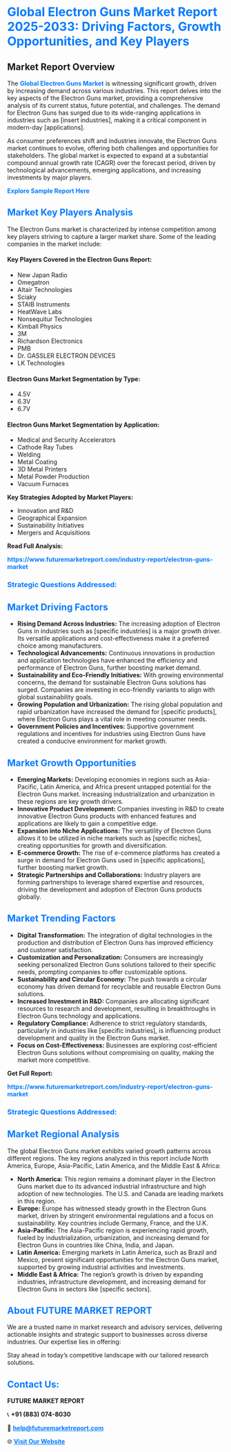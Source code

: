<h1 style="color: #007BFF;">Global Electron Guns Market Report 2025-2033: Driving Factors, Growth Opportunities, and Key Players</h1>

<section id="overview">
<h2>Market Report Overview</h2>
<p>The <a href="https://www.futuremarketreport.com/industry-report/electron-guns-market" style="color: #007BFF; text-decoration: none;"><strong>Global Electron Guns Market</strong></a> is witnessing significant growth, driven by increasing demand across various industries. This report delves into the key aspects of the Electron Guns market, providing a comprehensive analysis of its current status, future potential, and challenges. The demand for Electron Guns has surged due to its wide-ranging applications in industries such as [insert industries], making it a critical component in modern-day [applications].</p>
<p>As consumer preferences shift and industries innovate, the Electron Guns market continues to evolve, offering both challenges and opportunities for stakeholders. The global market is expected to expand at a substantial compound annual growth rate (CAGR) over the forecast period, driven by technological advancements, emerging applications, and increasing investments by major players.</p>
</section>

<section id="overview">
<p><a href="https://www.futuremarketreport.com/request-sample/reportId=81424" style="color: #007BFF; text-decoration: none;"><strong>Explore Sample Report Here</strong></a></p>
</section>

<section id="key-players">
<h2 style="color: #007BFF;">Market Key Players Analysis</h2>
<p>The Electron Guns market is characterized by intense competition among key players striving to capture a larger market share. Some of the leading companies in the market include:</p>
<h4>Key Players Covered in the Electron Guns Report:</h4>
<ul><li>New Japan Radio</li><li>Omegatron</li><li>Altair Technologies</li><li>Sciaky</li><li>STAIB Instruments</li><li>HeatWave Labs</li><li>Nonsequitur Technologies</li><li>Kimball Physics</li><li>3M</li><li>Richardson Electronics</li><li>PMB</li><li>Dr. GASSLER ELECTRON DEVICES</li><li>LK Technologies</li></ul>
<h4>Electron Guns Market Segmentation by Type:</h4>
<ul><li>4.5V</li><li>6.3V</li><li>6.7V</li></ul>

<h4>Electron Guns Market Segmentation by Application:</h4>
<ul><li>Medical and Security Accelerators</li><li>Cathode Ray Tubes</li><li>Welding</li><li>Metal Coating</li><li>3D Metal Printers</li><li>Metal Powder Production</li><li>Vacuum Furnaces</li></ul>
<p><strong>Key Strategies Adopted by Market Players:</strong></p>
<ul>
<li>Innovation and R&D</li>
<li>Geographical Expansion</li>
<li>Sustainability Initiatives</li>
<li>Mergers and Acquisitions</li>
</ul>
</section>

<section>
<p><strong>Read Full Analysis: </strong></p><a href="https://www.futuremarketreport.com/industry-report/electron-guns-market" style="color: #007BFF; text-decoration: none;"><strong>https://www.futuremarketreport.com/industry-report/electron-guns-market</strong></a>
<h3 style="color: #007BFF;">Strategic Questions Addressed:</h3>
</section>

<section id="driving-factors">
<h2 style="color: #007BFF;">Market Driving Factors</h2>
<ul>
<li><strong>Rising Demand Across Industries:</strong> The increasing adoption of Electron Guns in industries such as [specific industries] is a major growth driver. Its versatile applications and cost-effectiveness make it a preferred choice among manufacturers.</li>
<li><strong>Technological Advancements:</strong> Continuous innovations in production and application technologies have enhanced the efficiency and performance of Electron Guns, further boosting market demand.</li>
<li><strong>Sustainability and Eco-Friendly Initiatives:</strong> With growing environmental concerns, the demand for sustainable Electron Guns solutions has surged. Companies are investing in eco-friendly variants to align with global sustainability goals.</li>
<li><strong>Growing Population and Urbanization:</strong> The rising global population and rapid urbanization have increased the demand for [specific products], where Electron Guns plays a vital role in meeting consumer needs.</li>
<li><strong>Government Policies and Incentives:</strong> Supportive government regulations and incentives for industries using Electron Guns have created a conducive environment for market growth.</li>
</ul>
</section>

<section id="growth-opportunities">
<h2 style="color: #007BFF;">Market Growth Opportunities</h2>
<ul>
<li><strong>Emerging Markets:</strong> Developing economies in regions such as Asia-Pacific, Latin America, and Africa present untapped potential for the Electron Guns market. Increasing industrialization and urbanization in these regions are key growth drivers.</li>
<li><strong>Innovative Product Development:</strong> Companies investing in R&D to create innovative Electron Guns products with enhanced features and applications are likely to gain a competitive edge.</li>
<li><strong>Expansion into Niche Applications:</strong> The versatility of Electron Guns allows it to be utilized in niche markets such as [specific niches], creating opportunities for growth and diversification.</li>
<li><strong>E-commerce Growth:</strong> The rise of e-commerce platforms has created a surge in demand for Electron Guns used in [specific applications], further boosting market growth.</li>
<li><strong>Strategic Partnerships and Collaborations:</strong> Industry players are forming partnerships to leverage shared expertise and resources, driving the development and adoption of Electron Guns products globally.</li>
</ul>
</section>

<section id="trending-factors">
<h2 style="color: #007BFF;">Market Trending Factors</h2>
<ul>
<li><strong>Digital Transformation:</strong> The integration of digital technologies in the production and distribution of Electron Guns has improved efficiency and customer satisfaction.</li>
<li><strong>Customization and Personalization:</strong> Consumers are increasingly seeking personalized Electron Guns solutions tailored to their specific needs, prompting companies to offer customizable options.</li>
<li><strong>Sustainability and Circular Economy:</strong> The push towards a circular economy has driven demand for recyclable and reusable Electron Guns solutions.</li>
<li><strong>Increased Investment in R&D:</strong> Companies are allocating significant resources to research and development, resulting in breakthroughs in Electron Guns technology and applications.</li>
<li><strong>Regulatory Compliance:</strong> Adherence to strict regulatory standards, particularly in industries like [specific industries], is influencing product development and quality in the Electron Guns market.</li>
<li><strong>Focus on Cost-Effectiveness:</strong> Businesses are exploring cost-efficient Electron Guns solutions without compromising on quality, making the market more competitive.</li>
</ul>
</section>

<section>
<p><strong>Get Full Report: </strong></p><a href="https://www.futuremarketreport.com/industry-report/electron-guns-market" style="color: #007BFF; text-decoration: none;"><strong>https://www.futuremarketreport.com/industry-report/electron-guns-market</strong></a>
<h3 style="color: #007BFF;">Strategic Questions Addressed:</h3>
</section>


<section id="regional-analysis">
<h2 style="color: #007BFF;">Market Regional Analysis</h2>
<p>The global Electron Guns market exhibits varied growth patterns across different regions. The key regions analyzed in this report include North America, Europe, Asia-Pacific, Latin America, and the Middle East & Africa:</p>
<ul>
<li><strong>North America:</strong> This region remains a dominant player in the Electron Guns market due to its advanced industrial infrastructure and high adoption of new technologies. The U.S. and Canada are leading markets in this region.</li>
<li><strong>Europe:</strong> Europe has witnessed steady growth in the Electron Guns market, driven by stringent environmental regulations and a focus on sustainability. Key countries include Germany, France, and the U.K.</li>
<li><strong>Asia-Pacific:</strong> The Asia-Pacific region is experiencing rapid growth, fueled by industrialization, urbanization, and increasing demand for Electron Guns in countries like China, India, and Japan.</li>
<li><strong>Latin America:</strong> Emerging markets in Latin America, such as Brazil and Mexico, present significant opportunities for the Electron Guns market, supported by growing industrial activities and investments.</li>
<li><strong>Middle East & Africa:</strong> The region’s growth is driven by expanding industries, infrastructure development, and increasing demand for Electron Guns in sectors like [specific sectors].</li>
</ul>
</section>

<footer>
<h2 style="color: #007BFF;">About FUTURE MARKET REPORT</h2>
<p>We are a trusted name in market research and advisory services, delivering actionable insights and strategic support to businesses across diverse industries. Our expertise lies in offering:</p>

<p>Stay ahead in today’s competitive landscape with our tailored research solutions.</p>

<h2 style="color: #007BFF;">Contact Us:</h2>
<p><strong>FUTURE MARKET REPORT</strong></p>
<p>📞 <strong>+91 (883) 074-8030</strong></p>
<p>📧 <strong><a href="mailto:help@futuremarketreport.com" style="color: #007BFF;">help@futuremarketreport.com</a></strong></p>
<p>🌐 <strong><a href="https://www.futuremarketreport.com/" style="color: #007BFF;">Visit Our Website</a></strong></p>
</footer>